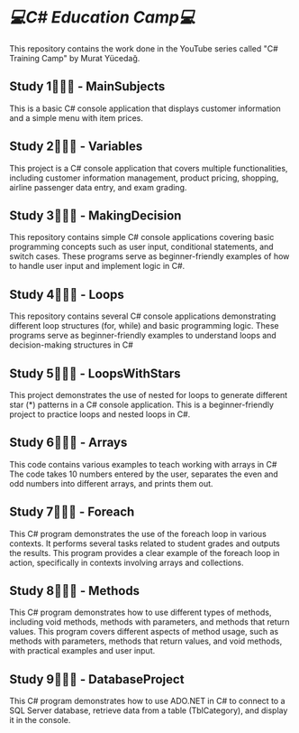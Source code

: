 # _**💻C# Education Camp💻**_
This repository contains the work done in the YouTube series called "C# Training Camp" by Murat Yücedağ.
## Study 1🧑🏼‍💻 - MainSubjects
This is a basic C# console application that displays customer information and a simple menu with item prices.

## Study 2🧑🏼‍💻 - Variables
This project is a C# console application that covers multiple functionalities, including customer information management, product pricing, shopping, airline passenger data entry, and exam grading.


## Study 3🧑🏼‍💻 - MakingDecision
This repository contains simple C# console applications covering basic programming concepts such as user input, conditional statements, and switch cases.
These programs serve as beginner-friendly examples of how to handle user input and implement logic in C#.

## Study 4🧑🏼‍💻 - Loops
This repository contains several C# console applications demonstrating different loop structures (for, while) and basic programming logic.
These programs serve as beginner-friendly examples to understand loops and decision-making structures in C#

## Study 5🧑🏼‍💻 - LoopsWithStars
This project demonstrates the use of nested for loops to generate different star (*) patterns in a C# console application.
This is a beginner-friendly project to practice loops and nested loops in C#.

## Study 6🧑🏼‍💻 - Arrays
This code contains various examples to teach working with arrays in C#
The code takes 10 numbers entered by the user, separates the even and odd numbers into different arrays, and prints them out.

## Study 7🧑🏼‍💻 - Foreach
This C# program demonstrates the use of the foreach loop in various contexts. It performs several tasks related to student grades and outputs the results.
This program provides a clear example of the foreach loop in action, specifically in contexts involving arrays and collections.

## Study 8🧑🏼‍💻 - Methods
This C# program demonstrates how to use different types of methods, including void methods, methods with parameters, and methods that return values.
This program covers different aspects of method usage, such as methods with parameters, methods that return values, and void methods, with practical examples and user input.

## Study 9🧑🏼‍💻 - DatabaseProject
This C# program demonstrates how to use ADO.NET in C# to connect to a SQL Server database, retrieve data from a table (TblCategory), and display it in the console.
